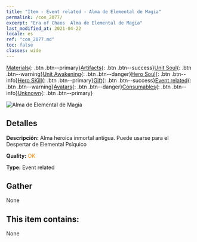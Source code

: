 ```yaml
---
title: "Item - Event related - Alma de Elemental de Magia"
permalink: /con_2077/
excerpt: "Era of Chaos  Alma de Elemental de Magia"
last_modified_at: 2021-04-22
locale: es
ref: "con_2077.md"
toc: false
classes: wide
---
```

 [Materials](/ItemsES/){: .btn .btn--primary}[Artifacts](/ItemsES/Artifacts/){: .btn .btn--success}[Unit Soul](/ItemsES/UnitSoul/){: .btn .btn--warning}[Unit Awakening](/ItemsES/UnitAwakening/){: .btn .btn--danger}[Hero Soul](/ItemsES/HeroSoul/){: .btn .btn--info}[Hero SKill](/ItemsES/HeroSkill/){: .btn .btn--primary}[Gift](/ItemsES/Gift/){: .btn .btn--success}[Event related](/ItemsES/Events/){: .btn .btn--warning}[Avatars](/ItemsES/Avatars/){: .btn .btn--danger}[Consumables](/ItemsES/Consumables/){: .btn .btn--info}[Unknown](/ItemsES/Unknown/){: .btn .btn--primary}

 ![Alma de Elemental de Magia](/images/t/juexing_906.png)

## Detalles
 **Descripción:** Alma heroica inmortal antigua. Puede usarse para el Despertar de Elemental Psíquico

 **Quality:** <span style="color: #FF8C00">OK</span>

 **Type:** Event related

## Gather

  None

## This item contains:

  None

